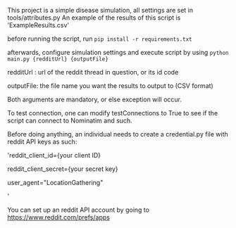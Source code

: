 This project is a simple disease simulation, all settings are set in tools/attributes.py
An example of the results of this script is 'ExampleResults.csv'

before running the script, run `pip install -r requirements.txt`

afterwards, configure simulation settings and execute script by using `python main.py {redditUrl} {outputFile}`

redditUrl : url of the reddit thread in question, or its id code

outputFile: the file name you want the results to output to (CSV format)



Both arguments are mandatory, or else exception will occur.

To test connection, one can modify testConnections to True to see if the script can connect to Nominatim and such.



Before doing anything, an individual needs to create a credential.py file with reddit API keys as such:

'reddit_client_id={your client ID}

reddit_client_secret={your secret key}

user_agent="LocationGathering"

'

You can set up an reddit API account by going to https://www.reddit.com/prefs/apps